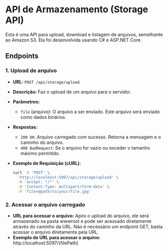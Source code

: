 # API de Armazenamento (Storage API)

Esta é uma API para upload, download e listagem de arquivos, semelhante ao Amazon S3. Ela foi desenvolvida usando C# e ASP.NET Core.

## Endpoints

### 1. **Upload de arquivo**

- **URL:** `POST /api/storage/upload`
- **Descrição:** Faz o upload de um arquivo para o servidor.
- **Parâmetros:**
  - `file` (arquivo): O arquivo a ser enviado. Este arquivo será enviado como dados binários.
  
- **Respostas:**
  - `200 OK`: Arquivo carregado com sucesso. Retorna a mensagem e o caminho do arquivo.
  - `400 BadRequest`: Se o arquivo for vazio ou exceder o tamanho máximo permitido.
  
- **Exemplo de Requisição (cURL):**
  ```bash
  curl -X 'POST' \
    'http://localhost:5097/api/storage/upload' \
    -H 'accept: */*' \
    -H 'Content-Type: multipart/form-data' \
    -F 'file=@path/to/your/file.jpg'

### 2. **Acessar o arquivo carregado**
- **URL para acessar o arquivo:** Após o upload do arquivo, ele será armazenado na pasta wwwroot e pode ser acessado diretamente através do caminho da URL. Não é necessário um endpoint GET, basta acessar o arquivo diretamente pela URL.
- **Exemplo de URL para acessar o arquivo:** http://localhost:5097/{filePath}

